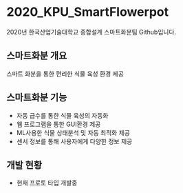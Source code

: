 # 2020_KPU_SmartFlowerpot
2020년 한국산업기술대학교 종합설계 스마트화분팀 Github입니다.

## 스마트화분 개요
스마트 화분을 통한 편리한 식물 육성 환경 제공

## 스마트화분 기능
 - 자동 급수를 통한 식물 육성의 자동화
 - 웹 프로그램을 통한 GUI환경 제공
 - ML사용한 식물 상태분석 및 자동 최적화 제공
 - 센서 정보를 통해 사용자에게 다양한 정보 제공
 
 ## 개발 현황
  - 현재 프로토 타입 개발중
 
